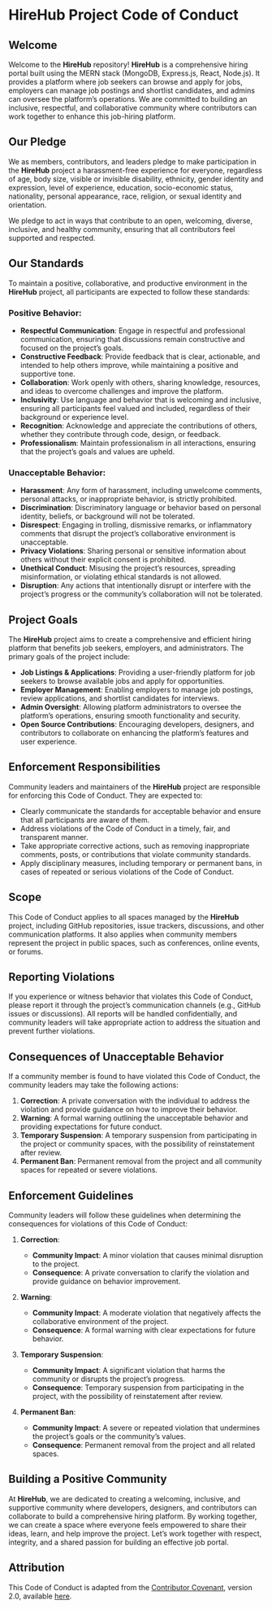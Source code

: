 # HireHub Project Code of Conduct

## Welcome

Welcome to the **HireHub** repository! **HireHub** is a comprehensive hiring portal built using the MERN stack (MongoDB, Express.js, React, Node.js). It provides a platform where job seekers can browse and apply for jobs, employers can manage job postings and shortlist candidates, and admins can oversee the platform’s operations. We are committed to building an inclusive, respectful, and collaborative community where contributors can work together to enhance this job-hiring platform.

## Our Pledge

We as members, contributors, and leaders pledge to make participation in the **HireHub** project a harassment-free experience for everyone, regardless of age, body size, visible or invisible disability, ethnicity, gender identity and expression, level of experience, education, socio-economic status, nationality, personal appearance, race, religion, or sexual identity and orientation.

We pledge to act in ways that contribute to an open, welcoming, diverse, inclusive, and healthy community, ensuring that all contributors feel supported and respected.

## Our Standards

To maintain a positive, collaborative, and productive environment in the **HireHub** project, all participants are expected to follow these standards:

### Positive Behavior:
- **Respectful Communication**: Engage in respectful and professional communication, ensuring that discussions remain constructive and focused on the project’s goals.
- **Constructive Feedback**: Provide feedback that is clear, actionable, and intended to help others improve, while maintaining a positive and supportive tone.
- **Collaboration**: Work openly with others, sharing knowledge, resources, and ideas to overcome challenges and improve the platform.
- **Inclusivity**: Use language and behavior that is welcoming and inclusive, ensuring all participants feel valued and included, regardless of their background or experience level.
- **Recognition**: Acknowledge and appreciate the contributions of others, whether they contribute through code, design, or feedback.
- **Professionalism**: Maintain professionalism in all interactions, ensuring that the project’s goals and values are upheld.

### Unacceptable Behavior:
- **Harassment**: Any form of harassment, including unwelcome comments, personal attacks, or inappropriate behavior, is strictly prohibited.
- **Discrimination**: Discriminatory language or behavior based on personal identity, beliefs, or background will not be tolerated.
- **Disrespect**: Engaging in trolling, dismissive remarks, or inflammatory comments that disrupt the project’s collaborative environment is unacceptable.
- **Privacy Violations**: Sharing personal or sensitive information about others without their explicit consent is prohibited.
- **Unethical Conduct**: Misusing the project’s resources, spreading misinformation, or violating ethical standards is not allowed.
- **Disruption**: Any actions that intentionally disrupt or interfere with the project’s progress or the community’s collaboration will not be tolerated.

## Project Goals

The **HireHub** project aims to create a comprehensive and efficient hiring platform that benefits job seekers, employers, and administrators. The primary goals of the project include:

- **Job Listings & Applications**: Providing a user-friendly platform for job seekers to browse available jobs and apply for opportunities.
- **Employer Management**: Enabling employers to manage job postings, review applications, and shortlist candidates for interviews.
- **Admin Oversight**: Allowing platform administrators to oversee the platform’s operations, ensuring smooth functionality and security.
- **Open Source Contributions**: Encouraging developers, designers, and contributors to collaborate on enhancing the platform’s features and user experience.

## Enforcement Responsibilities

Community leaders and maintainers of the **HireHub** project are responsible for enforcing this Code of Conduct. They are expected to:

- Clearly communicate the standards for acceptable behavior and ensure that all participants are aware of them.
- Address violations of the Code of Conduct in a timely, fair, and transparent manner.
- Take appropriate corrective actions, such as removing inappropriate comments, posts, or contributions that violate community standards.
- Apply disciplinary measures, including temporary or permanent bans, in cases of repeated or serious violations of the Code of Conduct.

## Scope

This Code of Conduct applies to all spaces managed by the **HireHub** project, including GitHub repositories, issue trackers, discussions, and other communication platforms. It also applies when community members represent the project in public spaces, such as conferences, online events, or forums.

## Reporting Violations

If you experience or witness behavior that violates this Code of Conduct, please report it through the project’s communication channels (e.g., GitHub issues or discussions). All reports will be handled confidentially, and community leaders will take appropriate action to address the situation and prevent further violations.

## Consequences of Unacceptable Behavior

If a community member is found to have violated this Code of Conduct, the community leaders may take the following actions:

1. **Correction**: A private conversation with the individual to address the violation and provide guidance on how to improve their behavior.
2. **Warning**: A formal warning outlining the unacceptable behavior and providing expectations for future conduct.
3. **Temporary Suspension**: A temporary suspension from participating in the project or community spaces, with the possibility of reinstatement after review.
4. **Permanent Ban**: Permanent removal from the project and all community spaces for repeated or severe violations.

## Enforcement Guidelines

Community leaders will follow these guidelines when determining the consequences for violations of this Code of Conduct:

1. **Correction**:
   - **Community Impact**: A minor violation that causes minimal disruption to the project.
   - **Consequence**: A private conversation to clarify the violation and provide guidance on behavior improvement.

2. **Warning**:
   - **Community Impact**: A moderate violation that negatively affects the collaborative environment of the project.
   - **Consequence**: A formal warning with clear expectations for future behavior.

3. **Temporary Suspension**:
   - **Community Impact**: A significant violation that harms the community or disrupts the project’s progress.
   - **Consequence**: Temporary suspension from participating in the project, with the possibility of reinstatement after review.

4. **Permanent Ban**:
   - **Community Impact**: A severe or repeated violation that undermines the project’s goals or the community’s values.
   - **Consequence**: Permanent removal from the project and all related spaces.

## Building a Positive Community

At **HireHub**, we are dedicated to creating a welcoming, inclusive, and supportive community where developers, designers, and contributors can collaborate to build a comprehensive hiring platform. By working together, we can create a space where everyone feels empowered to share their ideas, learn, and help improve the project. Let’s work together with respect, integrity, and a shared passion for building an effective job portal.

## Attribution

This Code of Conduct is adapted from the [Contributor Covenant](https://www.contributor-covenant.org), version 2.0, available [here](https://www.contributor-covenant.org/version/2/0/code_of_conduct.html).

